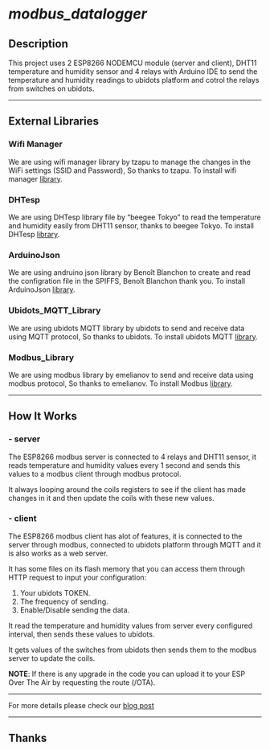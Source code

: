 # *modbus_datalogger*

## Description

This project uses 2 ESP8266 NODEMCU module (server and client), DHT11 temperature and humidity sensor and 4 relays with Arduino IDE to send the temperature and humidity readings to ubidots platform and cotrol the relays from switches on ubidots.
___
## External Libraries

### Wifi Manager
We are using wifi manager library by tzapu to manage the changes in the WiFi settings (SSID and Password), So thanks to tzapu. To install wifi manager [library](https://github.com/tzapu/WiFiManager).

### DHTesp
We are using DHTesp library file by “beegee Tokyo” to read the temperature and humidity easily from DHT11 sensor, thanks to beegee Tokyo. To install DHTesp [library](https://github.com/beegee-tokyo/DHTesp).

### ArduinoJson
We are using andruino json library by Benoît Blanchon to create and read the configration file in the SPIFFS, Benoît Blanchon thank you. To install ArduinoJson [library](https://github.com/bblanchon/ArduinoJson).

### Ubidots_MQTT_Library
We are using ubidots MQTT library by ubidots to send and receive data using MQTT protocol, So thanks to ubidots. To install ubidots MQTT [library](https://github.com/ubidots/ubidots-mqtt-esp).

### Modbus_Library
We are using modbus library by emelianov to send and receive data using modbus protocol, So thanks to emelianov. To install Modbus [library](https://github.com/emelianov/modbus-esp8266).
___
## How It Works

### - server
The ESP8266 modbus server is connected to 4 relays and DHT11 sensor, it reads temperature and humidity values every 1 second and sends this values to a modbus client through modbus protocol.

It always looping around the coils registers to see if the client has made changes in it and then update the coils with these new values.

### - client
The ESP8266 modbus client has alot of features, it is connected to the server through modbus, connected to ubidots platform through MQTT
and it is also works as a web server.

It has some files on its flash memory that you can access them through HTTP request to input your configuration:
   1. Your ubidots TOKEN.
   2. The frequency of sending.
   3. Enable/Disable sending the data.

It read the temperature and humidity values from server every configured interval, then sends these values to ubidots.

It gets values of the switches from ubidots then sends them to the modbus server to update the coils.

__NOTE__: If there is any upgrade in the code you can upload it to your ESP Over The Air by requesting the route (/OTA).
___

For more details please check our [blog post](https://www.the-diy-life.co/2019/09/03/esp8266-and-adafruit-io/)

----
## Thanks
